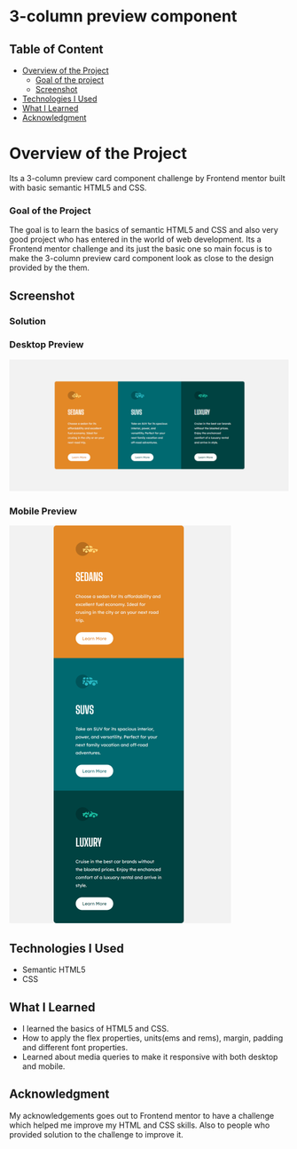 # 3-column preview component
 
## Table of Content

 * [Overview of the Project](#overview-of-the-project)
      * [Goal of the project](#goal-of-the-project)
      * [Screenshot](#screenshot)
 * [Technologies I Used](#technologies-i-used)
 * [What I Learned](#what-i-learned) 
 * [Acknowledgment](#acknowledgment)

# Overview of the Project
Its a 3-column preview card component challenge by Frontend mentor built with basic semantic HTML5 and CSS.

### Goal of the Project
The goal is to learn the basics of semantic HTML5 and CSS and also very good project who has entered in the world of web development. Its a Frontend mentor challenge and its just the basic one so main focus is to make the 3-column preview card component look as close to the design provided by the them.


## Screenshot

### Solution

### Desktop Preview
![](./images/Desktop-preview.png)

### Mobile Preview
![](./images/mobile-preview.png)


## Technologies I Used
* Semantic HTML5
* CSS

## What I Learned
* I learned the basics of HTML5 and CSS.
* How to apply the flex properties, units(ems and rems), margin, padding and different font properties.
* Learned about media queries to make it responsive with both desktop and mobile.


## Acknowledgment
My acknowledgements goes out to Frontend mentor to have a challenge which helped me improve my HTML and CSS skills. Also to people who provided solution to the challenge to      improve it.
